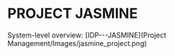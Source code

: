 # PROJECT JASMINE

System-level overview:
[IDP---JASMINE](Project Management/Images/jasmine_project.png)
